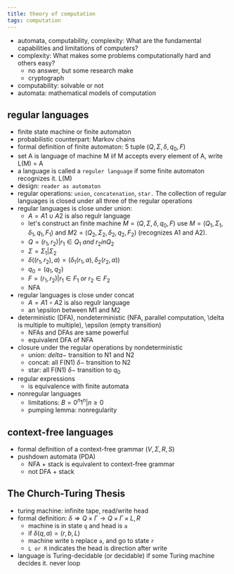 ```yaml
---
title: theory of computation
tags: computation
---
```


- automata, computability, complexity: What are the fundamental capabilities and limitations of computers?
- complexity: What makes some problems computationally hard and others easy?
  - no answer, but some research make
  - cryptograph
- computability: solvable or not
- automata: mathematical models of computation

## regular languages

- finite state machine or finite automaton
- probabilistic counterpart: Markov chains
- formal definition of finite automaton: 5 tuple $(Q, \Sigma, \delta, q_0, F)$
- set A is language of machine M iif M accepts every element of A, write L(M) = A
- a language is called a `reguler language` if some finite automaton recognizes it. L(M)
- design: `reader as automaton`
- regular operations: `union`, `concatenation`, `star.` The collection of regular languages is closed under all three of the regular operations
- regular languages is close under union:
  - $A = A1 \cup A2$ is also regulr language
  - let's construct an finite machine $M = (Q, \Sigma, \delta, q_0, F)$ use $M = (Q_1, \Sigma_1, \delta_1, q_1, F_1)$ and $M2 = (Q_2, \Sigma_2, \delta_2, q_2, F_2)$ (recognizes A1 and A2).
  - $Q = {(r_1, r_2) | r_1 \in Q_1\ and\ r_2 in Q_2}$
  - $\Sigma = \Sigma_1 | \Sigma_2$
  - $\delta((r_1, r_2), a) = (\delta_1(r_1, a), \delta_2(r_2, a))$
  - $q_0 = (q_1, q_2)$
  - $F = {(r_1, r_2) | r_1 \in F_1\ or\ r_2 \in F_2}$
  - NFA
- regular languages is close under concat
  - $A = A1 \circ A2$ is also regulr language
  - an \epsilon between M1 and M2 
- deterministic (DFA), nondeterministic (NFA, parallel computation, \delta is multiple to multiple), \epsilon (empty transition)
  - NFAs and DFAs are same powerful
  - equivalent DFA of NFA
- closure under the regular operations by nondeterministic
  - union: $delta-$ transition to N1 and N2
  - concat: all F(N1) $\delta-$ transition to N2
  - star: all F(N1) $\delta-$ transition to $q_0$
- regular expressions
  - is equivalence with finite automata
- nonregular languages
  - limitations: $B = {0^n1^n | n \geq 0}$
  - pumping lemma: nonregularity

## context-free languages

- formal definition of a context-free grammar $(V, \Sigma, R, S)$
- pushdown automata (PDA)
  - NFA + stack is equivalent to context-free grammar
  - not DFA + stack

## The Church-Turing Thesis

- turing machine: infinite tape, read/write head
- formal definition: $\delta \Rightarrow Q \times \Gamma \longrightarrow Q \times \Gamma \times {L, R}$
  - machine is in state `q` and head is `a`
  - if $\delta(q,a) = (r, b, L)$
  - machine write `b` replace `a`, and go to state `r`
  - `L or R` indicates the head is direction after write
- language is Turing-decidable (or decidable) if some Turing machine decides it. never loop